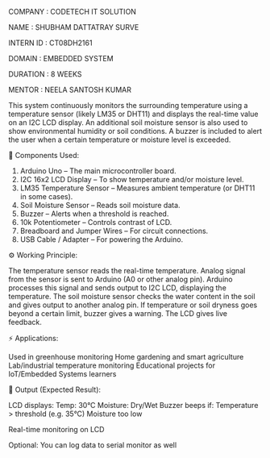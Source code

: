 COMPANY : CODETECH IT SOLUTION

NAME : SHUBHAM DATTATRAY SURVE

INTERN ID : CT08DH2161

DOMAIN : EMBEDDED SYSTEM

DURATION : 8 WEEKS

MENTOR : NEELA SANTOSH KUMAR

This system continuously monitors the surrounding temperature using a temperature sensor (likely LM35 or DHT11) and displays the real-time value on an I2C LCD display. An additional soil moisture sensor is also used to show environmental humidity or soil conditions. A buzzer is included to alert the user when a certain temperature or moisture level is exceeded.

🔩 Components Used:

1. Arduino Uno – The main microcontroller board.
2. I2C 16x2 LCD Display – To show temperature and/or moisture level.
3. LM35 Temperature Sensor – Measures ambient temperature (or DHT11 in some cases).
4. Soil Moisture Sensor – Reads soil moisture data.
5. Buzzer – Alerts when a threshold is reached.
6. 10k Potentiometer – Controls contrast of LCD.
7. Breadboard and Jumper Wires – For circuit connections.
8. USB Cable / Adapter – For powering the Arduino.


⚙️ Working Principle:

The temperature sensor reads the real-time temperature.
Analog signal from the sensor is sent to Arduino (A0 or other analog pin).
Arduino processes this signal and sends output to I2C LCD, displaying the temperature.
The soil moisture sensor checks the water content in the soil and gives output to another analog pin.
If temperature or soil dryness goes beyond a certain limit, buzzer gives a warning.
The LCD gives live feedback.

⚡ Applications:

Used in greenhouse monitoring
Home gardening and smart agriculture
Lab/industrial temperature monitoring
Educational projects for IoT/Embedded Systems learners

🧪 Output (Expected Result):

LCD displays:
Temp: 30°C
Moisture: Dry/Wet
Buzzer beeps if:
Temperature > threshold (e.g. 35°C)
Moisture too low


Real-time monitoring on LCD

Optional: You can log data to serial monitor as well
